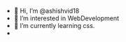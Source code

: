 - 👋 Hi, I’m @ashishvid18
- 👀 I’m interested in WebDevelopment
- 🌱 I’m currently learning css.
- 



